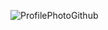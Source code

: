 ![ProfilePhotoGithub](https://user-images.githubusercontent.com/51386810/102106263-1c96ab80-3e0f-11eb-9717-094b0eb3591c.png)
